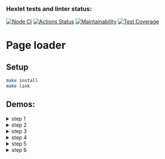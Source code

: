 ### Hexlet tests and linter status:
[![Node CI](https://github.com/denikeev/backend-project-4/actions/workflows/tests-and-lint.yml/badge.svg)](https://github.com/denikeev/backend-project-4/actions/workflows/tests-and-lint.yml) 
[![Actions Status](https://github.com/denikeev/backend-project-4/workflows/hexlet-check/badge.svg)](https://github.com/denikeev/backend-project-4/actions) 
[![Maintainability](https://api.codeclimate.com/v1/badges/c7e367e4ba8ef8ccae0d/maintainability)](https://codeclimate.com/github/denikeev/backend-project-4/maintainability) 
[![Test Coverage](https://api.codeclimate.com/v1/badges/c7e367e4ba8ef8ccae0d/test_coverage)](https://codeclimate.com/github/denikeev/backend-project-4/test_coverage)  

# Page loader

## Setup

```sh
make install
make link
```

## Demos:
<details><summary>step 1</summary>

[![step 1](https://asciinema.org/a/nlkLYigL1LpmzzikpoJrY28Ge.svg)](https://asciinema.org/a/nlkLYigL1LpmzzikpoJrY28Ge)  

</details>
<details><summary>step 2</summary>

[![step 2](https://asciinema.org/a/cGLG44xzPARuve1cfesSAmkEg.svg)](https://asciinema.org/a/cGLG44xzPARuve1cfesSAmkEg)   

</details>
<details><summary>step 3</summary>

[![step 3](https://asciinema.org/a/yoZtkkrMH2aY0kiKgtWlrrWk0.svg)](https://asciinema.org/a/yoZtkkrMH2aY0kiKgtWlrrWk0)   

</details>
<details><summary>step 4</summary>

[![step 4](https://asciinema.org/a/ojOXrZOHJLzol0Z9Cq4A4RK7N.svg)](https://asciinema.org/a/ojOXrZOHJLzol0Z9Cq4A4RK7N)   

</details>
<details><summary>step 5</summary>

[![step 5](https://asciinema.org/a/pIviNgLzBpT6IvhtbHAlUS7Gm.svg)](https://asciinema.org/a/pIviNgLzBpT6IvhtbHAlUS7Gm)   

</details>
<details><summary>step 6</summary>

[![step 6](https://asciinema.org/a/zSGIHaJeWK5OO96IVt8cG8KTI.svg)](https://asciinema.org/a/zSGIHaJeWK5OO96IVt8cG8KTI?speed=2)   

</details>